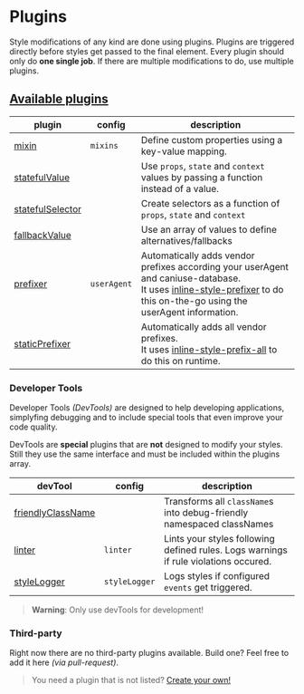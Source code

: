 # Plugins

Style modifications of any kind are done using plugins. Plugins are triggered directly before styles get passed to the final element. Every plugin should only do **one single job**. If there are multiple modifications to do, use multiple plugins.


## [Available plugins](plugins/)
| plugin | config | description |
| ------ | ------ | ------ |
| [mixin](plugins/Mixin.md) | `mixins` | Define custom properties using a key-value mapping. |
| [statefulValue](plugins/StatefulValue.md) |  | Use `props`, `state` and `context` values by passing a function instead of a value.  |
| [statefulSelector](plugins/StatefulSelector.md) |  | Create selectors as a function of `props`, `state` and `context`  |
| [fallbackValue](plugins/FallbackValue.md) |  | Use an array of values to define alternatives/fallbacks |
| [prefixer](plugins/Prefixer.md) | `userAgent` | Automatically adds vendor prefixes according your userAgent and caniuse-database.<br> It uses [inline-style-prefixer](https://github.com/rofrischmann/inline-style-prefixer) to do this on-the-go using the userAgent information. |
| [staticPrefixer](plugins/StaticPrefixer.md) | | Automatically adds all vendor prefixes.<br> It uses [inline-style-prefix-all](https://github.com/rofrischmann/inline-style-prefix-all) to do this on runtime. |

### Developer Tools

Developer Tools *(DevTools)* are designed to help developing applications, simplyfing debugging and to include special tools that even improve your code quality.

DevTools are **special** plugins that are **not** designed to modify your styles. Still they use the same interface and must be included within the plugins array.

| devTool | config | description |
| ------ | ------ | ------ |
| [friendlyClassName](plugins/FriendlyClassName.md) | | Transforms all `className`s into debug-friendly namespaced classNames  |
| [linter](plugins/Linter.md) | `linter` | Lints your styles following defined rules. Logs warnings if rule violations occured. |
| [styleLogger](plugins/StyleLogger.md) | `styleLogger` | Logs styles if configured `events` get triggered. |

> **Warning**: Only use devTools for development!

### Third-party
Right now there are no third-party plugins available. Build one? Feel free to add it here *(via pull-request)*.

> You need a plugin that is not listed? [Create your own!](./guides/customPlugin.md)
